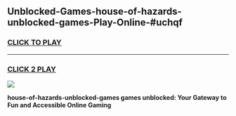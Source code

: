 
## Unblocked-Games-house-of-hazards-unblocked-games-Play-Online-#uchqf
<h3>
<a href="https://premium.freeplayer.one?title=house-of-hazards-unblocked-games&ref=27F">CLICK TO PLAY</a></h3>
<hr>

<h3>
<a href="https://premium.freeplayer.one?title=house-of-hazards-unblocked-games&ref=27F">CLICK 2 PLAY</a>
  
</h3>

<a href="https://premium.freeplayer.one?title=house-of-hazards-unblocked-games&ref=27F"><img src="https://clearcache.store/games.png"></a>


**house-of-hazards-unblocked-games games unblocked: Your Gateway to Fun and Accessible Online Gaming**
